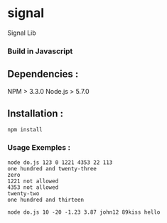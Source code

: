 # signal
Signal Lib

### Build in Javascript

## Dependencies :
NPM > 3.3.0
Node.js > 5.7.0

## Installation :
```shell
npm install
```

### Usage Exemples :
``` shell
node do.js 123 0 1221 4353 22 113
one hundred and twenty-three
zero
1221 not allowed
4353 not allowed
twenty-two
one hundred and thirteen
```

``` shell
node do.js 10 -20 -1.23 3.87 john12 89kiss hello
```
